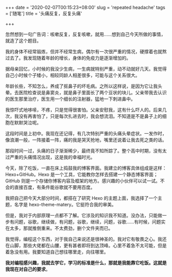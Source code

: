 +++
date = '2020-02-07T00:15:23+08:00'
slug = 'repeated headache'
tags = ['随笔']
title = '头痛反复，反复头痛'

+++

忽然想到一句广告词：咳嗽反复，反复咳嗽，就用……想到自己今天所做的事情，就造了这个题目。

我的身体不经常锻炼，但并不经常生病，偶尔有一次很严重的情况，硬撑着也就熬过去了。我发现随着年龄的增长，身体的免疫力是逐渐增加的。

据母亲回忆，小时候的我没少生病，一生病就特别严重，动不动就好几天。我觉得自己小时候个子矮小，相较同龄人相差很多，可能与这个关系很大。

年龄长些，不知怎么，养成了抠鼻子的坏毛病。之所以这样说，是因为它让我头晕。去医院检查说是鼻窦炎，就是鼻子里面长了两个豆状的块儿。父亲带我去认识的医生那里治疗，医生用一个细长的注射器，猛地一下刺进鼻中。

我惊吓式地哆嗦，不疼，只是觉得很害怕。父亲安慰我，这有什么吓人的。后来几次，我没有再害怕了，只是每次扎进去时，我会想流泪。不知道是不是鼻子上的细胞在默默哭泣呢。

这段时间是上初中。我现在还记得，有几次特别严重的头痛头晕症状。一发作时，像浪潮一般，一阵接着一阵，痛的我是哭天抢地，嘴里还说着让我去死之类的话。

那段时间一过，头痛的日子渐渐稀少，最终竟不知所踪了。整个高中时期，没有太过严重的头痛情况出现，这是我的幸福时光。

今天，除了吃饭，一直在床上捣鼓我的博客界面。我建立的博客具体组成是这样：Hexo+GitHub。Hexo 是一个工具，它能教你怎样去搭建一个静态博客界面；GitHub 则是一个存储你博客内容及框架的地方。感兴趣的小伙伴可以试一试。不会的直接百度，有条件能谷歌就不要用百度。

我把自己把今天大部分时间，都搭在了研究 Hexo 的主题上面，我选择了一个主题，名字是 hexo-theme-matery。它挺符合我的审美。

但是，我对于内部原理一点都不了解。它涉及的知识我不知道。没办法，只能做一步有问题，谷歌，继续做，有问题，谷歌，继续，问题，谷歌……有时候，问题实在太多，那就推倒重来。不太费劲，删个文件夹而已。

我觉得，编程这个东西，对于我自己来说还是很神圣的。我对它有敬畏之心。我还在山脚，那些大佬都在山腰，更有甚者即将到达顶峰。心里不着急不太可能，但是着急没有用。我要知道自己想往哪里走，向往哪里。

**我对编程感兴趣，我就去学它，学习的标准是什么，那就是我能靠它吃饭。这就是我现在对自己的要求**。
